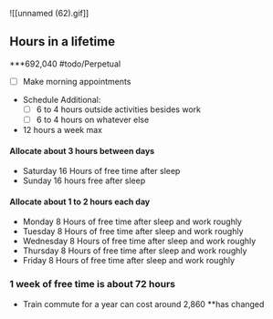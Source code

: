 ![[unnamed (62).gif]]

## Hours in a lifetime
***692,040
#todo/Perpetual
- [ ] Make morning appointments
- Schedule Additional:
	- [ ] 6 to 4 hours outside activities besides work
	- [ ] 6 to 4 hours on whatever else
- 12 hours a week max

#### Allocate about 3 hours between days 
- Saturday 16 Hours of free time after sleep  
- Sunday 16 hours free after sleep 

#### Allocate about 1 to 2 hours each day 
- Monday 8 Hours of free time after sleep and work roughly 
- Tuesday 8 Hours of free time after sleep and work roughly 
- Wednesday 8 Hours of free time after sleep and work roughly 
- Thursday 8 Hours of free time after sleep and work roughly 
- Friday 8 Hours of free time after sleep  and work roughly 


### 1 week of free time is about 72 hours  
- Train commute for a year can cost around 2,860 **has changed  


